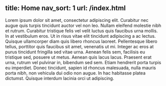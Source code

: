 title: Home
nav_sort: 1
url: /index.html
---
Lorem ipsum dolor sit amet, consectetur adipiscing elit. Curabitur nec
augue quis turpis tincidunt auctor vel non leo. Nullam eleifend molestie
nibh et rutrum. Curabitur tristique felis vel velit luctus quis faucibus
urna mollis. In at vestibulum eros. Ut in risus vitae elit tincidunt
adipiscing a ac lectus. Quisque ullamcorper diam quis libero rhoncus
laoreet. Pellentesque libero tellus, porttitor quis faucibus sit amet,
venenatis ut mi. Integer ac eros at purus tincidunt fringilla sed vitae
urna. Aenean felis sem, facilisis eu tristique sed, posuere ut metus.
Aenean quis lacus lacus. Praesent erat urna, rutrum vel pulvinar in,
bibendum sed sem. Etiam hendrerit porta turpis eu imperdiet. Donec
tincidunt, sapien id rhoncus malesuada, nulla mauris porta nibh, non
vehicula dui odio non augue. In hac habitasse platea dictumst. Quisque
interdum lacinia orci ut adipiscing.
